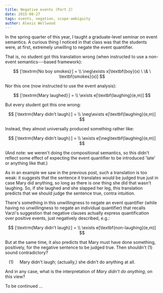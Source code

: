 ```yaml
---
title: Negative events (Part 2)
date: 2015-08-27
tags: events, negation, scope-ambiguity
author: Alexis Wellwood
---
```


In the spring quarter of this year, I taught a graduate-level seminar on event semantics. A curious thing I noticed in that class was that the students were, at first, extremely unwilling to negate the event quantifier. 

That is, no student got this translation wrong (when instructed to use a non-event semantics---based framework):

$$
⟦\textrm{No boy smokes}⟧ = \\
\neg\exists x[\textbf{boy}(x) \ \& \ \textbf{smokes}(x)]
$$

Nor this one (now instructed to use the event analysis):

$$ 
⟦\textrm{Mary laughed}⟧ = \\
\exists e[\textbf{laughing}(e,m)]
$$ 

But every student got this one wrong: 

$$
⟦\textrm{Mary didn't laugh}⟧ = \\
\neg\exists e[\textbf{laughing}(e,m)]
$$

Instead, they almost universally produced something rather like: 

$$
⟦\textrm{Mary didn't laugh}⟧ = \\
\exists e[\neg\textbf{laughing}(e,m)]
$$

(And note: we weren't doing the compositional semantics, so this didn't reflect some effect of expecting the event quantifier to be introduced 'late' or anything like that.)

As in an example we saw in the previous post, such a translation is too weak: it suggests that the sentence it translates would be judged true just in case Mary did anything, so long as there is one thing she did that wasn't laughing. So, if she laughed and she slapped her leg, this translation predicts that we should judge the sentence true, contra intuition.

There's something in this unwillingness to negate an event quantifier (while having no unwillingness to negate an individual quantifier) that recalls Varzi's suggestion that negative clauses actually express quantification over positive events, just negatively described, e.g.: 

$$
⟦\textrm{Mary didn't laugh}⟧ = \\
\exists e[\textbf{non-laughing}(e,m)]
$$

But at the same time, it also predicts that Mary must have done something, positively, for the negative sentence to be judged true. Then shouldn't (1) sound contradictory?

&nbsp;&nbsp; (1) &nbsp;&nbsp;&nbsp; Mary didn't laugh; (actually,) she didn't do anything at all.

And in any case, what is the interpretation of *Mary didn't do anything*, on this view?

To be continued ...








